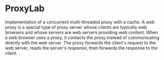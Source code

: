 # ProxyLab

Implementation of a concurrent multi-threaded proxy with a cache. A web proxy is a special type of proxy server whose clients are typically web browsers and whose servers are web servers providing web content. When a web browser uses a proxy, it contacts the proxy instead of communicating directly with the web server. The proxy forwards the client's request to the web server, reads the server's response, then forwards the response to the client.
